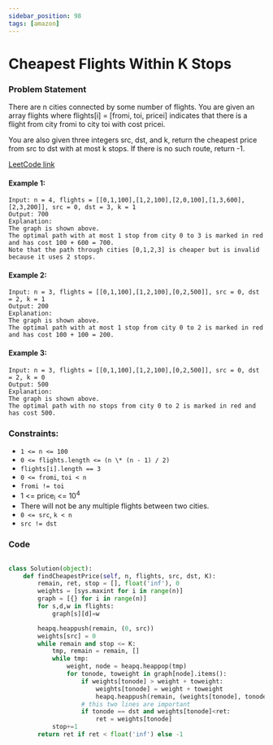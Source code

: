 ```yaml
---
sidebar_position: 98
tags: [amazon]
---
```


# Cheapest Flights Within K Stops

### Problem Statement

There are n cities connected by some number of flights. You are given an array flights where flights[i] = [fromi, toi, pricei] indicates that there is a flight from city fromi to city toi with cost pricei.

You are also given three integers src, dst, and k, return the cheapest price from src to dst with at most k stops. If there is no such route, return -1.

[LeetCode link](https://leetcode.com/problems/cheapest-flights-within-k-stops)

#### Example 1:

```
Input: n = 4, flights = [[0,1,100],[1,2,100],[2,0,100],[1,3,600],[2,3,200]], src = 0, dst = 3, k = 1
Output: 700
Explanation:
The graph is shown above.
The optimal path with at most 1 stop from city 0 to 3 is marked in red and has cost 100 + 600 = 700.
Note that the path through cities [0,1,2,3] is cheaper but is invalid because it uses 2 stops.
```

#### Example 2:

```
Input: n = 3, flights = [[0,1,100],[1,2,100],[0,2,500]], src = 0, dst = 2, k = 1
Output: 200
Explanation:
The graph is shown above.
The optimal path with at most 1 stop from city 0 to 2 is marked in red and has cost 100 + 100 = 200.
```

#### Example 3:

```
Input: n = 3, flights = [[0,1,100],[1,2,100],[0,2,500]], src = 0, dst = 2, k = 0
Output: 500
Explanation:
The graph is shown above.
The optimal path with no stops from city 0 to 2 is marked in red and has cost 500.
```

### Constraints:

- `1 <= n <= 100`
- `0 <= flights.length <= (n \* (n - 1) / 2)`
- `flights[i].length == 3`
- `0 <= fromi`, `toi < n`
- `fromi != toi`
- 1 <= price<sub>i</sub> <= 10<sup>4</sup>
- There will not be any multiple flights between two cities.
- `0 <= src`, `k < n`
- `src != dst`

### Code

```python title="Python Code"

class Solution(object):
    def findCheapestPrice(self, n, flights, src, dst, K):
        remain, ret, stop = [], float('inf'), 0
        weights = [sys.maxint for i in range(n)]
        graph = [{} for i in range(n)]
        for s,d,w in flights:
            graph[s][d]=w

        heapq.heappush(remain, (0, src))
        weights[src] = 0
        while remain and stop <= K:
            tmp, remain = remain, []
            while tmp:
                weight, node = heapq.heappop(tmp)
                for tonode, toweight in graph[node].items():
                    if weights[tonode] > weight + toweight:
                        weights[tonode] = weight + toweight
                        heapq.heappush(remain, (weights[tonode], tonode))
                    # this two lines are important
                    if tonode == dst and weights[tonode]<ret:
                        ret = weights[tonode]
            stop+=1
        return ret if ret < float('inf') else -1
```
